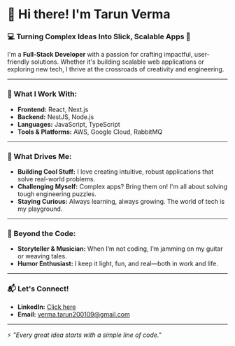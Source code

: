 # 👋 Hi there! I'm Tarun Verma  

### 💻 Turning Complex Ideas Into Slick, Scalable Apps 🚀  

I'm a **Full-Stack Developer** with a passion for crafting impactful, user-friendly solutions. Whether it's building scalable web applications or exploring new tech, I thrive at the crossroads of creativity and engineering.  

---

### 🔧 What I Work With:  
- **Frontend:** React, Next.js  
- **Backend:** NestJS, Node.js  
- **Languages:** JavaScript, TypeScript  
- **Tools & Platforms:** AWS, Google Cloud, RabbitMQ  

---

### 🌟 What Drives Me:  
- **Building Cool Stuff:** I love creating intuitive, robust applications that solve real-world problems.  
- **Challenging Myself:** Complex apps? Bring them on! I'm all about solving tough engineering puzzles.  
- **Staying Curious:** Always learning, always growing. The world of tech is my playground.  

---

### 🎸 Beyond the Code:  
- **Storyteller & Musician:** When I’m not coding, I’m jamming on my guitar or weaving tales.  
- **Humor Enthusiast:** I keep it light, fun, and real—both in work and life.  

---

### 📬 Let's Connect!  
- **LinkedIn:** [Click here](https://www.linkedin.com/in/tarun-verma-0a1317192)  
- **Email:** [verma.tarun200109@gmail.com](mailto:verma.tarun200109@gmail.com)  

---

⚡ *"Every great idea starts with a simple line of code."*  
